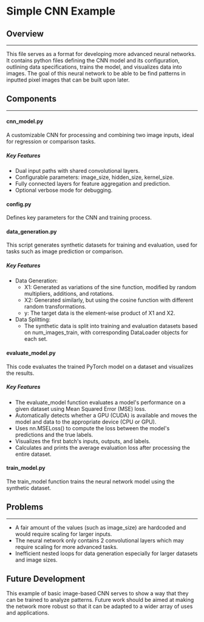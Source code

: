 # Simple CNN Example

## Overview

***
This file serves as a format for developing more advanced neural networks. It contains python files defining the CNN model and its configuration, outlining data specifications, trains the model, and visualizes data into images. The goal of this neural network to be able to be find patterns in inputted pixel images that can be built upon later. 

## Components

***

#### cnn_model.py

A customizable CNN for processing and combining two image inputs, ideal for regression or comparison tasks.

##### Key Features

* Dual input paths with shared convolutional layers.
* Configurable parameters: image_size, hidden_size, kernel_size.
* Fully connected layers for feature aggregation and prediction.
* Optional verbose mode for debugging.

#### config.py

Defines key parameters for the CNN and training process.

#### data_generation.py

This script generates synthetic datasets for training and evaluation, used for tasks such as image prediction or comparison.

##### Key Features

* Data Generation:
	* X1: Generated as variations of the sine function, modified by random multipliers, additions, and rotations.
	* X2: Generated similarly, but using the cosine function with different random transformations.
	* y: The target data is the element-wise product of X1 and X2.
* Data Splitting:
	* The synthetic data is split into training and evaluation datasets based on num_images_train, with corresponding DataLoader objects for each set.

#### evaluate_model.py

This code evaluates the trained PyTorch model on a dataset and visualizes the results.

##### Key Features

* The evaluate_model function evaluates a model's performance on a given dataset using Mean Squared Error (MSE) loss.
* Automatically detects whether a GPU (CUDA) is available and moves the model and data to the appropriate device (CPU or GPU).
* Uses nn.MSELoss() to compute the loss between the model's predictions and the true labels.
* Visualizes the first batch's inputs, outputs, and labels.
* Calculates and prints the average evaluation loss after processing the entire dataset.

#### train_model.py

The train_model function trains the neural network model using the synthetic dataset.

## Problems

***
* A fair  amount of the values (such as image_size) are hardcoded and would require scaling for larger inputs. 
* The neural network only contains 2 convolutional layers which may require scaling for more advanced tasks. 
* Inefficient nested loops for data generation especially for larger datasets and image sizes.

## Future Development

This example of basic image-based CNN serves to show a way that they can be trained to analyze patterns. Future work should be aimed at making the network more robust so that it can be adapted to a wider array of uses and applications. 
